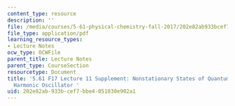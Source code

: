 ```yaml
---
content_type: resource
description: ''
file: /media/courses/5-61-physical-chemistry-fall-2017/202e82ab933bcef7bbe4051030e902a1_MIT5_61F17_lec11_supp.pdf
file_type: application/pdf
learning_resource_types:
- Lecture Notes
ocw_type: OCWFile
parent_title: Lecture Notes
parent_type: CourseSection
resourcetype: Document
title: '5.61 F17 Lecture 11 Supplement: Nonstationary States of Quantum Mechanical
  Harmonic Oscillator '
uid: 202e82ab-933b-cef7-bbe4-051030e902a1
---
```

